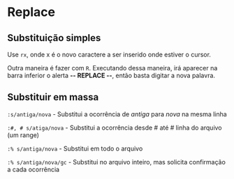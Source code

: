 # Replace

## Substituição simples

Use `rx`, onde x é o novo caractere a ser inserido onde estiver o cursor.

Outra maneira é fazer com `R`. Executando dessa maneira, irá aparecer na barra inferior o alerta **-- REPLACE --**, então basta digitar a nova palavra.

## Substituir em massa

`:s/antiga/nova`      - Substitui a ocorrência de *antiga* para *nova* na mesma linha

`:#, # s/atiga/nova`  - Substitui a ocorrência desde # até # linha do arquivo (um range)

`:% s/antiga/nova`    - Substitui em todo o arquivo

`:% s/antiga/nova/gc` - Substitui no arquivo inteiro, mas solicita confirmação a cada ocorrência